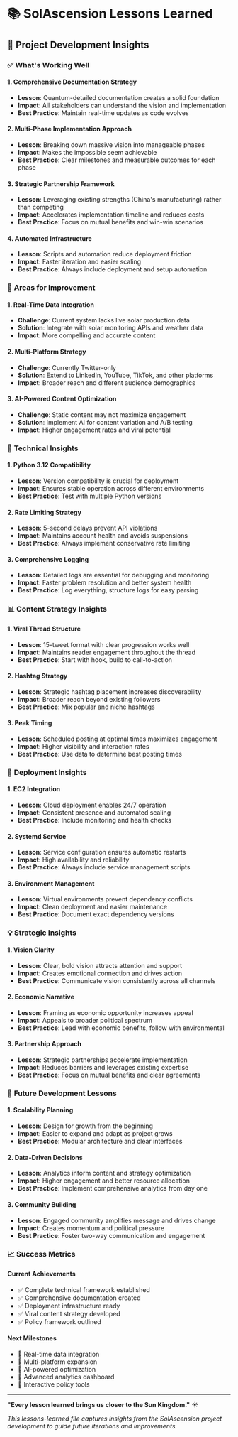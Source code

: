 # 📚 SolAscension Lessons Learned

## 🎯 **Project Development Insights**

### ✅ **What's Working Well**

#### **1. Comprehensive Documentation Strategy**
- **Lesson**: Quantum-detailed documentation creates a solid foundation
- **Impact**: All stakeholders can understand the vision and implementation
- **Best Practice**: Maintain real-time updates as code evolves

#### **2. Multi-Phase Implementation Approach**
- **Lesson**: Breaking down massive vision into manageable phases
- **Impact**: Makes the impossible seem achievable
- **Best Practice**: Clear milestones and measurable outcomes for each phase

#### **3. Strategic Partnership Framework**
- **Lesson**: Leveraging existing strengths (China's manufacturing) rather than competing
- **Impact**: Accelerates implementation timeline and reduces costs
- **Best Practice**: Focus on mutual benefits and win-win scenarios

#### **4. Automated Infrastructure**
- **Lesson**: Scripts and automation reduce deployment friction
- **Impact**: Faster iteration and easier scaling
- **Best Practice**: Always include deployment and setup automation

### 🔄 **Areas for Improvement**

#### **1. Real-Time Data Integration**
- **Challenge**: Current system lacks live solar production data
- **Solution**: Integrate with solar monitoring APIs and weather data
- **Impact**: More compelling and accurate content

#### **2. Multi-Platform Strategy**
- **Challenge**: Currently Twitter-only
- **Solution**: Extend to LinkedIn, YouTube, TikTok, and other platforms
- **Impact**: Broader reach and different audience demographics

#### **3. AI-Powered Content Optimization**
- **Challenge**: Static content may not maximize engagement
- **Solution**: Implement AI for content variation and A/B testing
- **Impact**: Higher engagement rates and viral potential

### 🧠 **Technical Insights**

#### **1. Python 3.12 Compatibility**
- **Lesson**: Version compatibility is crucial for deployment
- **Impact**: Ensures stable operation across different environments
- **Best Practice**: Test with multiple Python versions

#### **2. Rate Limiting Strategy**
- **Lesson**: 5-second delays prevent API violations
- **Impact**: Maintains account health and avoids suspensions
- **Best Practice**: Always implement conservative rate limiting

#### **3. Comprehensive Logging**
- **Lesson**: Detailed logs are essential for debugging and monitoring
- **Impact**: Faster problem resolution and better system health
- **Best Practice**: Log everything, structure logs for easy parsing

### 📊 **Content Strategy Insights**

#### **1. Viral Thread Structure**
- **Lesson**: 15-tweet format with clear progression works well
- **Impact**: Maintains reader engagement throughout the thread
- **Best Practice**: Start with hook, build to call-to-action

#### **2. Hashtag Strategy**
- **Lesson**: Strategic hashtag placement increases discoverability
- **Impact**: Broader reach beyond existing followers
- **Best Practice**: Mix popular and niche hashtags

#### **3. Peak Timing**
- **Lesson**: Scheduled posting at optimal times maximizes engagement
- **Impact**: Higher visibility and interaction rates
- **Best Practice**: Use data to determine best posting times

### 🚀 **Deployment Insights**

#### **1. EC2 Integration**
- **Lesson**: Cloud deployment enables 24/7 operation
- **Impact**: Consistent presence and automated scaling
- **Best Practice**: Include monitoring and health checks

#### **2. Systemd Service**
- **Lesson**: Service configuration ensures automatic restarts
- **Impact**: High availability and reliability
- **Best Practice**: Always include service management scripts

#### **3. Environment Management**
- **Lesson**: Virtual environments prevent dependency conflicts
- **Impact**: Clean deployment and easier maintenance
- **Best Practice**: Document exact dependency versions

### 💡 **Strategic Insights**

#### **1. Vision Clarity**
- **Lesson**: Clear, bold vision attracts attention and support
- **Impact**: Creates emotional connection and drives action
- **Best Practice**: Communicate vision consistently across all channels

#### **2. Economic Narrative**
- **Lesson**: Framing as economic opportunity increases appeal
- **Impact**: Appeals to broader political spectrum
- **Best Practice**: Lead with economic benefits, follow with environmental

#### **3. Partnership Approach**
- **Lesson**: Strategic partnerships accelerate implementation
- **Impact**: Reduces barriers and leverages existing expertise
- **Best Practice**: Focus on mutual benefits and clear agreements

### 🔮 **Future Development Lessons**

#### **1. Scalability Planning**
- **Lesson**: Design for growth from the beginning
- **Impact**: Easier to expand and adapt as project grows
- **Best Practice**: Modular architecture and clear interfaces

#### **2. Data-Driven Decisions**
- **Lesson**: Analytics inform content and strategy optimization
- **Impact**: Higher engagement and better resource allocation
- **Best Practice**: Implement comprehensive analytics from day one

#### **3. Community Building**
- **Lesson**: Engaged community amplifies message and drives change
- **Impact**: Creates momentum and political pressure
- **Best Practice**: Foster two-way communication and engagement

### 📈 **Success Metrics**

#### **Current Achievements**
- ✅ Complete technical framework established
- ✅ Comprehensive documentation created
- ✅ Deployment infrastructure ready
- ✅ Viral content strategy developed
- ✅ Policy framework outlined

#### **Next Milestones**
- 🔄 Real-time data integration
- 🔄 Multi-platform expansion
- 🔄 AI-powered optimization
- 🔄 Advanced analytics dashboard
- 🔄 Interactive policy tools

---

**"Every lesson learned brings us closer to the Sun Kingdom."** ☀️

*This lessons-learned file captures insights from the SolAscension project development to guide future iterations and improvements.* 